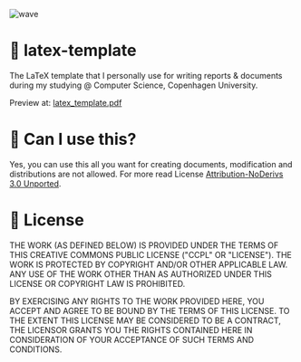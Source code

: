 ![wave](https://github.com/simonsejse/latex-template/assets/20711558/b5add218-a4f8-4097-9e80-88a771946e75)

# 📝 latex-template
The LaTeX template that I personally use for writing reports & documents during my studying @ Computer Science, Copenhagen University.

Preview at: [latex_template.pdf](https://github.com/simonsejse/latex-template/blob/main/latex_template.pdf)

# 💁 Can I use this?
Yes, you can use this all you want for creating documents, modification and distributions are not allowed. For more read License [Attribution-NoDerivs 3.0 Unported](https://creativecommons.org/licenses/by-nd/3.0/legalcode).

# 🪪 License

THE WORK (AS DEFINED BELOW) IS PROVIDED UNDER THE TERMS OF THIS CREATIVE
COMMONS PUBLIC LICENSE ("CCPL" OR "LICENSE"). THE WORK IS PROTECTED BY
COPYRIGHT AND/OR OTHER APPLICABLE LAW. ANY USE OF THE WORK OTHER THAN AS
AUTHORIZED UNDER THIS LICENSE OR COPYRIGHT LAW IS PROHIBITED.

BY EXERCISING ANY RIGHTS TO THE WORK PROVIDED HERE, YOU ACCEPT AND AGREE
TO BE BOUND BY THE TERMS OF THIS LICENSE. TO THE EXTENT THIS LICENSE MAY
BE CONSIDERED TO BE A CONTRACT, THE LICENSOR GRANTS YOU THE RIGHTS
CONTAINED HERE IN CONSIDERATION OF YOUR ACCEPTANCE OF SUCH TERMS AND
CONDITIONS.

